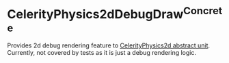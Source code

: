 # CelerityPhysics2dDebugDraw<sup>Concrete</sup>

Provides 2d debug rendering feature to [CelerityPhysics2d abstract unit](../CelerityPhysics2d/README.md).
Currently, not covered by tests as it is just a debug rendering logic.
